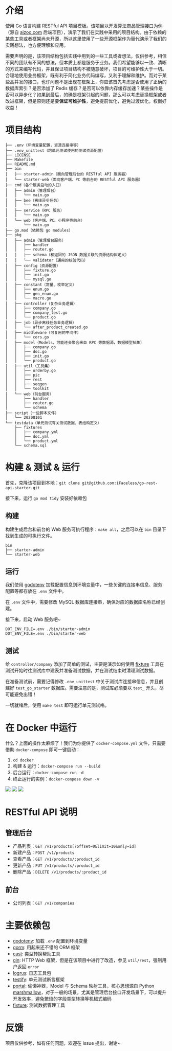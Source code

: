 # 介绍

使用 Go 语言构建 RESTful API 项目模板。该项目以开发算法商品管理接口为例（源自 [aizoo.com](https://aizoo.com) 后端项目），演示了我们在实践中采用的项目结构。由于依赖的某些工具或者框架尚未开源，所以这里使用了一些开源框架作为替代演示了我们的实践想法，也方便理解和应用。

需要声明的是，该项目结构包括实践中用到的一些工具或者想法，仅供参考，相信不同的团队有不同的想法，但本质上都是服务于业务。我们希望能够以一致、清晰的方式来编写代码，并且保证项目结构不被随意破坏，项目的可维护性大于一切。合理地使用业务框架，既有利于简化业务代码编写，又利于理解和维护。而对于某些高并发的接口，也许问题不是出现在框架上，你应该首先考虑是否使用了正确的数据库索引？是否添加了 Redis 缓存？是否可以依靠内存缓存加速？某些操作是否可以异步化？如果到最后，的确是框架引起的问题，那么可以考虑替换框架或者改进框架，但是原则还是要**保证可维护性**，避免提前优化，避免过渡优化，权衡好收益！

# 项目结构

```
├── .env（环境变量配置，资源连接串等）
├── .env_unittest（跑单元测试使用的测试资源配置）
├── LICENSE
├── Makefile
├── README.md
├── bin
│   ├── starter-admin（面向管理后台的 RESTful API 服务器）
│   └── starter-web（面向客户端、PC 等前台的 RESTful API 服务器）
├── cmd（各个服务启动的入口）
│   ├── admin（管理后台）
│   │   └── main.go
│   ├── bee（离线异步任务）
│   │   └── main.go
│   ├── service（RPC 服务）
│   │   └── main.go
│   └── web（客户端、PC、小程序等前台）
│       └── main.go
├── go.mod（依赖包 go modules）
├── pkg
│   ├── admin（管理后台服务）
│   │   ├── handler
│   │   ├── router.go
│   │   ├── schema（和返回的 JSON 数据关联的资源结构体定义）
│   │   └── validator（通用的校验代码）
│   ├── config（资源配置）
│   │   ├── fixture.go
│   │   ├── init.go
│   │   └── mysql.go
│   ├── constant（常量、枚举定义）
│   │   ├── enum.go
│   │   ├── gen_enum.go
│   │   └── macro.go
│   ├── controller（复杂业务逻辑）
│   │   ├── company.go
│   │   ├── company_test.go
│   │   └── product.go
│   ├── job（异步离线任务业务逻辑）
│   │   └── after_product_created.go
│   ├── middleware（可复用的中间件）
│   │   └── cors.go
│   ├── model（Models，可能还会聚合来自 RPC 等数据源，数据模型抽象）
│   │   ├── company.go
│   │   ├── doc.go
│   │   ├── init.go
│   │   └── product.go
│   ├── util（工具集）
│   │   ├── orderby.go
│   │   ├── pic
│   │   ├── rest
│   │   ├── seqgen
│   │   └── toolkit
│   └── web（前台服务）
│       ├── handler
│       ├── router.go
│       └── schema
├── script（一些脚本文件）
│   └── 20200101
└── testdata（单元测试有关测试数据、表结构定义）
    ├── fixtures
    │   ├── company.yml
    │   ├── doc.yml
    │   └── product.yml
    └── schema.sql
```

# 构建 & 测试 & 运行

首先，克隆该项目到本地：`git clone git@github.com:iFaceless/go-rest-api-starter.git`

接下来，运行 `go mod tidy` 安装好依赖包

## 构建

构建生成后台和前台的 Web 服务可执行程序：`make all`，之后可以在 `bin` 目录下找到生成的可执行文件。

```
bin
├── starter-admin
└── starter-web
``` 

## 运行

我们使用 [godotenv](https://github.com/joho/godotenv) 加载配置信息到环境变量中，一些关键的连接串信息、服务配置等都存放在 `.env` 文件中。

在 `.env` 文件中，需要修改 MySQL 数据库连接串，确保对应的数据库名称已经创建。

接下来，启动 Web 服务吧~

```
DOT_ENV_FILE=.env ./bin/starter-admin
DOT_ENV_FILE=.env ./bin/starter-web
```

## 测试

给 `controller/company` 添加了简单的测试，主要是演示如何使用 [fixture](https://github.com/ifaceless/fixture) 工具在测试开始时往测试库中建表并准备测试数据，并在测试结束时清理测试数据。

在准备测试前，需要记得修改 `.env_unittest` 中关于测试库连接串信息，并且创建好 `test_go_starter` 数据库。需要注意的是，测试库必须要以 `test_` 开头，尽可能避免出错！

一切就绪后，使用 `make test` 即可运行单元测试咯。

# 在 Docker 中运行

什么？上面的操作太麻烦了！我们为你提供了 `docker-compose.yml` 文件，只需要借助 `docker-compose` 即可一键启动：
1. `cd docker`
2. 构建 & 运行：`docker-compose run --build`
3. 后台运行：`docker-compose run -d`
4. 终止运行的实例：`docker-compose down -v`

![](https://pic4.zhimg.com/80/v2-7e30fdab43678fc7014c57a143319e27.png)
![](https://pic1.zhimg.com/80/v2-367f61e5a35ae8e4b6c78ffc608463e2.png)
![](https://pic3.zhimg.com/v2-5a71f6795e0975a235d0edcbdc714650.jpg)

# RESTful API 说明
## 管理后台
- 产品列表：`GET /v1/products[?offset=0&limit=10&only=id]`
- 新建产品：`POST /v1/products`
- 查看产品：`GET /v1/products/:product_id`
- 更新产品：`PUT /v1/products/:product_id`
- 删除产品：`DELETE /v1/products/:product_id`

## 前台
- 公司列表：`GET /v1/companies`

# 主要依赖包

- [godotenv](https://github.com/joho/godotenv): 加载 `.env` 配置到环境变量
- [gorm](https://github.com/jinzhu/gorm): 用起来还不错的 ORM 框架
- [cast](https://github.com/spf13/cast): 类型转换帮助工具
- [gin](https://github.com/gin-gonic/gin): HTTP Web 框架，但是在该项目中进行了改造，参见 `util/rest`，强制用户返回 `error`
- [logrus](https://github.com/sirupsen/logrus): 日志工具包
- [testify](https://github.com/stretchr/testify): 单元测试断言框架
- [portal](https://github.com/ifaceless/portal): 偷懒神器，Model 与 Schema 映射工具，核心思想源自 Python [marshmallow](https://github.com/marshmallow-code/marshmallow)，对于一般的场景，尤其是管理后台接口开发场景下，可以提升开发效率，避免繁琐的字段类型转换等机械式编码
- [fixture](https://github.com/ifaceless/fixture): 测试数据管理工具

# 反馈

项目仅供参考，如有任何问题，欢迎在 issue 提出，谢谢~

